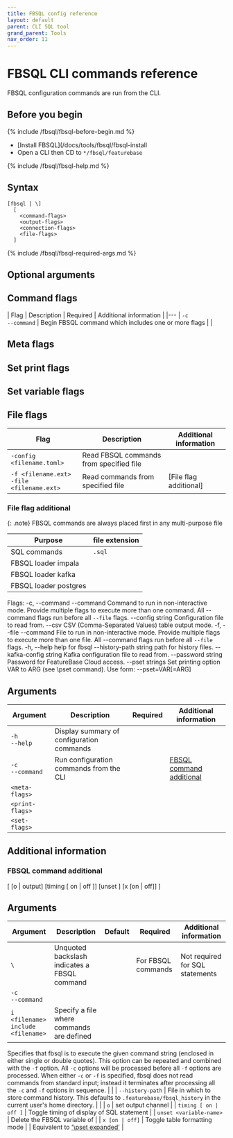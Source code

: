 ```yaml
---
title: FBSQL config reference
layout: default
parent: CLI SQL tool
grand_parent: Tools
nav_order: 11
---
```


# FBSQL CLI commands reference

FBSQL configuration commands are run from the CLI.

## Before you begin

{% include /fbsql/fbsql-before-begin.md %}
* [Install FBSQL](/docs/tools/fbsql/fbsql-install
* Open a CLI then CD to `*/fbsql/featurebase`

{% include /fbsql/fbsql-help.md %}

## Syntax

```
[fbsql | \]
  [
    <command-flags>
    <output-flags>
    <connection-flags>
    <file-flags>
  ]
```

{% include /fbsql/fbsql-required-args.md %}

## Optional arguments


## Command flags

| Flag | Description | Required | Additional information |
|---
| `-c`<br/>`--command` | Begin FBSQL command which includes one or more flags |  |

## Meta flags


## Set print flags



## Set variable flags


## File flags

| Flag | Description | Additional information |
|---|---|---|
| `-config <filename.toml>` | Read FBSQL commands from specified file |
| `-f <filename.ext>`<br/>`-file <filename.ext>` | Read commands from specified file | [File flag additional] |

### File flag additional

{: .note}
FBSQL commands are always placed first in any multi-purpose file

| Purpose | file extension |
|---|---|
| SQL commands | `.sql` |
| FBSQL loader impala |  |
| FBSQL loader kafka |  |
| FBSQL loader postgres |  |






Flags:
  -c, --command --command     Command to run in non-interactive mode. Provide multiple flags to execute more than one command. All --command flags run before all `--file` flags.
      --config string         Configuration file to read from.
      --csv                   CSV (Comma-Separated Values) table output mode.
  -f, --file --command        File to run in non-interactive mode. Provide multiple flags to execute more than one file. All --command flags run before all `--file` flags.
  -h, --help                  help for fbsql
      --history-path string   path for history files.
      --kafka-config string   Kafka configuration file to read from.
      --password string       Password for FeatureBase Cloud access.
      --pset strings          Set printing option VAR to ARG (see \pset command). Use form: --pset=VAR[=ARG]



## Arguments

| Argument | Description | Required | Additional information |
|---|---|---|---|
| `-h`<br/>`--help` | Display summary of configuration commands |  |  |
| `-c`<br/>`--command` | Run configuration commands from the CLI |  | [FBSQL command additional](#fbsql-command-additional) |
| `<meta-flags>` |  |  |  |
| `<print-flags>` |  |  |  |
| `<set-flags>` |  |  |  |


## Additional information

### FBSQL command additional






\[
  [o | output]
  [timing [ on | off ]]
  [unset <variable-name>]
  [x [on | off]]
]



## Arguments




| Argument | Description | Default | Required | Additional information |
|---|---|---|---|---|
| `\` | Unquoted backslash indicates a FBSQL command |  | For FBSQL commands | Not required for SQL statements |
| `-c`<br>`--command` |
| `i <filename>`<br/> `include <filename>` | Specify a file where commands are defined |  |  |  

Specifies that fbsql is to execute the given command string (enclosed in either single or double quotes). This option can be repeated and combined with the `-f` option. All `-c` options will be processed before all `-f` options are processed. When either `-c` or `-f` is specified, fbsql does not read commands from standard input; instead it terminates after processing all the `-c` and `-f` options in sequence. | |
| `--history-path` | File in which to store command history. This defaults to `.featurebase/fbsql_history` in the current user's home directory. | |
| `o` | set output channel |
| `timing [ on | off ]` | Toggle timing of display of SQL statement |
| `unset <variable-name>` | Delete the FBSQL variable of <variable-name> |
| `x [on | off]` | Toggle table formatting mode |  | Equivalent to ['\pset expanded'](/docs/tools/fbsql/fbsql-config/pset) |
